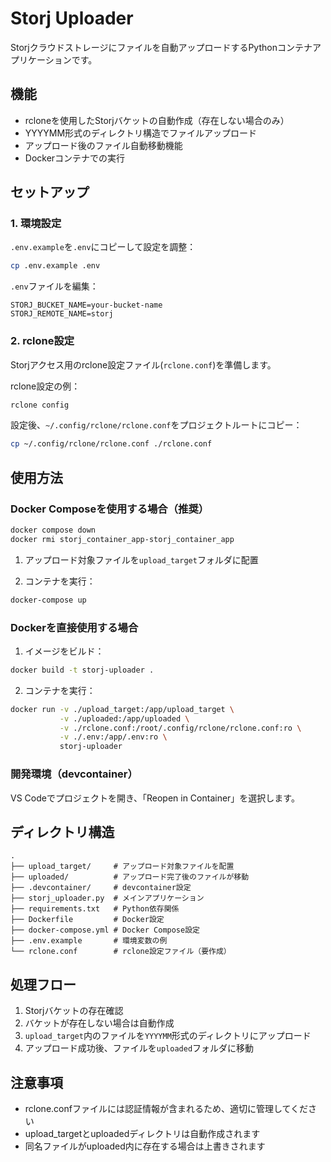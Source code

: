 # Storj Uploader

Storjクラウドストレージにファイルを自動アップロードするPythonコンテナアプリケーションです。

## 機能

- rcloneを使用したStorjバケットの自動作成（存在しない場合のみ）
- YYYYMM形式のディレクトリ構造でファイルアップロード
- アップロード後のファイル自動移動機能
- Dockerコンテナでの実行

## セットアップ

### 1. 環境設定

`.env.example`を`.env`にコピーして設定を調整：

```bash
cp .env.example .env
```

`.env`ファイルを編集：

```
STORJ_BUCKET_NAME=your-bucket-name
STORJ_REMOTE_NAME=storj
```

### 2. rclone設定

Storjアクセス用のrclone設定ファイル(`rclone.conf`)を準備します。

rclone設定の例：

```bash
rclone config
```

設定後、`~/.config/rclone/rclone.conf`をプロジェクトルートにコピー：

```bash
cp ~/.config/rclone/rclone.conf ./rclone.conf
```

## 使用方法

### Docker Composeを使用する場合（推奨）

```bash
docker compose down
docker rmi storj_container_app-storj_container_app
```



1. アップロード対象ファイルを`upload_target`フォルダに配置

2. コンテナを実行：

```bash
docker-compose up
```

### Dockerを直接使用する場合

1. イメージをビルド：

```bash
docker build -t storj-uploader .
```

2. コンテナを実行：

```bash
docker run -v ./upload_target:/app/upload_target \
           -v ./uploaded:/app/uploaded \
           -v ./rclone.conf:/root/.config/rclone/rclone.conf:ro \
           -v ./.env:/app/.env:ro \
           storj-uploader
```

### 開発環境（devcontainer）

VS Codeでプロジェクトを開き、「Reopen in Container」を選択します。

## ディレクトリ構造

```
.
├── upload_target/     # アップロード対象ファイルを配置
├── uploaded/          # アップロード完了後のファイルが移動
├── .devcontainer/     # devcontainer設定
├── storj_uploader.py  # メインアプリケーション
├── requirements.txt   # Python依存関係
├── Dockerfile         # Docker設定
├── docker-compose.yml # Docker Compose設定
├── .env.example       # 環境変数の例
└── rclone.conf        # rclone設定ファイル（要作成）
```

## 処理フロー

1. Storjバケットの存在確認
2. バケットが存在しない場合は自動作成
3. `upload_target`内のファイルを`YYYYMM`形式のディレクトリにアップロード
4. アップロード成功後、ファイルを`uploaded`フォルダに移動

## 注意事項

- rclone.confファイルには認証情報が含まれるため、適切に管理してください
- upload_targetとuploadedディレクトリは自動作成されます
- 同名ファイルがuploaded内に存在する場合は上書きされます